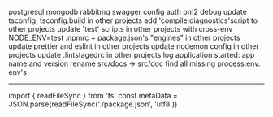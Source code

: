postgresql
mongodb
rabbitmq
swagger
config
auth
pm2
debug
update tsconfig, tsconfig.build in other projects
add 'compile:diagnostics'script to other projects
update 'test' scripts in other projects with cross-env NODE_ENV=test
.npmrc + package.json's "engines" in other projects
update prettier and eslint in other projects
update nodemon config in other projects
update .lintstagedrc in other projects
log application started: app name and version
rename src/docs -> src/doc
find all missing process.env. env's

---

import { readFileSync } from 'fs'
const metaData = JSON.parse(readFileSync('./package.json', 'utf8'))
